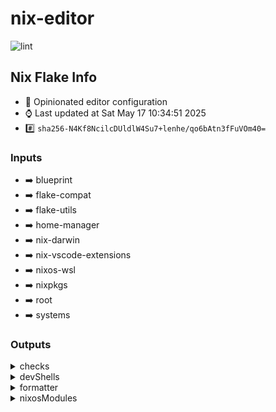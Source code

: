# nix-editor

![lint](https://github.com/denismcraig/nix-blueprint/actions/workflows/lint.yaml/badge.svg)

## Nix Flake Info

- :page_with_curl: Opinionated editor configuration
- :watch: Last updated at Sat May 17 10:34:51 2025
- :hash: `sha256-N4Kf8NcilcDUldlW4Su7+lenhe/qo6bAtn3fFuVOm40=`

### Inputs

- :arrow_right: blueprint
- :arrow_right: flake-compat
- :arrow_right: flake-utils
- :arrow_right: home-manager
- :arrow_right: nix-darwin
- :arrow_right: nix-vscode-extensions
- :arrow_right: nixos-wsl
- :arrow_right: nixpkgs
- :arrow_right: root
- :arrow_right: systems


### Outputs

<details><summary>checks</summary>

- :heavy_check_mark: devshell-actions
- :heavy_check_mark: devshell-default
- :heavy_check_mark: devshell-vscodium
- :heavy_check_mark: devshell-vscodium-go
- :heavy_check_mark: devshell-vscodium-nix
- :heavy_check_mark: devshell-vscodium-rust
- :heavy_check_mark: devshell-vscodium-typescript
- :heavy_check_mark: pkgs-vscodium
- :heavy_check_mark: pkgs-vscodium-go
- :heavy_check_mark: pkgs-vscodium-nix
- :heavy_check_mark: pkgs-vscodium-rust
- :heavy_check_mark: pkgs-vscodium-typescript


#### systems

- :computer: aarch64-darwin
- :computer: aarch64-linux
- :computer: x86_64-darwin
- :computer: x86_64-linux


</details>
<details><summary>devShells</summary>

- :pager: actions
- :pager: default
- :pager: vscodium
- :pager: vscodium-go
- :pager: vscodium-nix
- :pager: vscodium-rust
- :pager: vscodium-typescript


#### systems

- :computer: aarch64-darwin
- :computer: aarch64-linux
- :computer: x86_64-darwin
- :computer: x86_64-linux


</details>

<details><summary>formatter</summary>

- :pager: nixfmt-rfc-style

#### systems

- :computer: aarch64-darwin
- :computer: aarch64-linux
- :computer: x86_64-darwin
- :computer: x86_64-linux


</details>

<details><summary>nixosModules</summary>

- :pager: default


</details>

